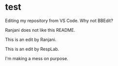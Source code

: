 # test
Editing my repository from VS Code. Why not BBEdit?

Ranjani does not like this README.

This is an edit by Ranjani.

This is an edit by RespLab.

I'm making a mess on purpose. 

